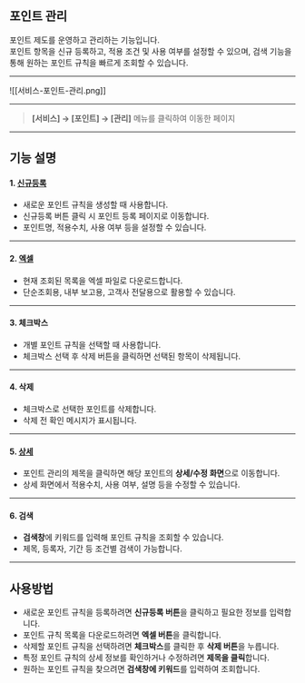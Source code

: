 ## 포인트 관리

포인트 제도를 운영하고 관리하는 기능입니다.  
포인트 항목을 신규 등록하고, 적용 조건 및 사용 여부를 설정할 수 있으며, 검색 기능을 통해 원하는 포인트 규칙을 빠르게 조회할 수 있습니다.  

***

![[서비스-포인트-관리.png]]

***

> **[서비스] → [포인트] → [관리]** 메뉴를 클릭하여 이동한 페이지  

***

## 기능 설명

#### 1. [신규등록](포인트-신규등록.md)
- 새로운 포인트 규칙을 생성할 때 사용합니다.  
- 신규등록 버튼 클릭 시 포인트 등록 페이지로 이동합니다.  
- 포인트명, 적용수치, 사용 여부 등을 설정할 수 있습니다.  

***

#### 2. [엑셀](엑셀.md)
- 현재 조회된 목록을 엑셀 파일로 다운로드합니다.  
- 단순조회용, 내부 보고용, 고객사 전달용으로 활용할 수 있습니다.  

***

#### 3. 체크박스
- 개별 포인트 규칙을 선택할 때 사용합니다.  
- 체크박스 선택 후 삭제 버튼을 클릭하면 선택된 항목이 삭제됩니다.  

***

#### 4. 삭제
- 체크박스로 선택한 포인트를 삭제합니다.  
- 삭제 전 확인 메시지가 표시됩니다.  

***

#### 5. [상세](포인트-상세.md)
- 포인트 관리의 제목을 클릭하면 해당 포인트의 **상세/수정 화면**으로 이동합니다.  
- 상세 화면에서 적용수치, 사용 여부, 설명 등을 수정할 수 있습니다.  

***

#### 6. 검색
- **검색창**에 키워드를 입력해 포인트 규칙을 조회할 수 있습니다.  
- 제목, 등록자, 기간 등 조건별 검색이 가능합니다.  

***

## 사용방법
- 새로운 포인트 규칙을 등록하려면 **신규등록 버튼**을 클릭하고 필요한 정보를 입력합니다.  
- 포인트 규칙 목록을 다운로드하려면 **엑셀 버튼**을 클릭합니다.  
- 삭제할 포인트 규칙을 선택하려면 **체크박스**를 클릭한 후 **삭제 버튼**을 누릅니다.  
- 특정 포인트 규칙의 상세 정보를 확인하거나 수정하려면 **제목을 클릭**합니다.  
- 원하는 포인트 규칙을 찾으려면 **검색창에 키워드**를 입력하여 조회합니다.  
